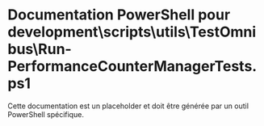 # Documentation PowerShell pour development\scripts\utils\TestOmnibus\Run-PerformanceCounterManagerTests.ps1

Cette documentation est un placeholder et doit être générée par un outil PowerShell spécifique.
